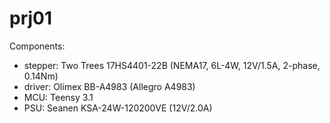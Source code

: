 # prj01

Components:
* stepper: Two Trees 17HS4401-22B (NEMA17, 6L-4W, 12V/1.5A, 2-phase, 0.14Nm)
* driver: Olimex BB-A4983 (Allegro A4983)
* MCU: Teensy 3.1
* PSU: Seanen KSA-24W-120200VE (12V/2.0A)
